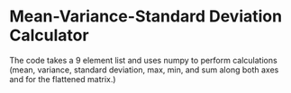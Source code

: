 # Mean-Variance-Standard Deviation Calculator

The code takes a 9 element list and uses numpy to perform calculations (mean, variance, standard deviation, max, min, and sum along both axes and for the flattened matrix.)

